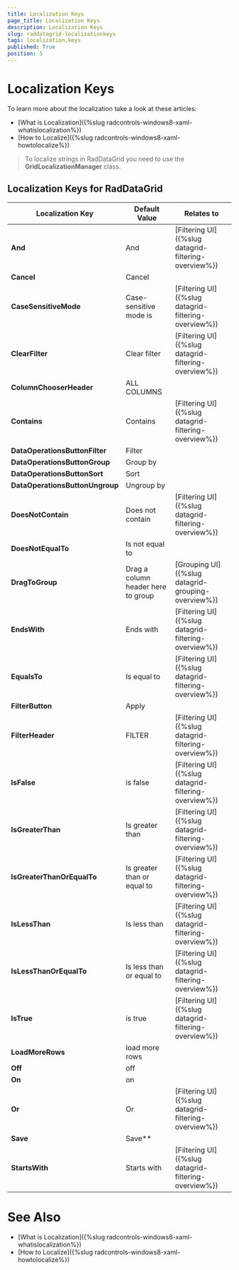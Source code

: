 ```yaml
---
title: Localization Keys
page_title: Localization Keys
description: Localization Keys
slug: raddatagrid-localizationkeys
tags: localization,keys
published: True
position: 5
---
```


# Localization Keys

To learn more about the localization take a look at these articles:

* [What is Localization]({%slug radcontrols-windows8-xaml-whatislocalization%})
* [How to Localize]({%slug radcontrols-windows8-xaml-howtolocalize%})

>To localize strings in RadDataGrid you need to use the **GridLocalizationManager** class.

## Localization Keys for RadDataGrid

| Localization Key | Default Value | Relates to |
| -----------------| ------------- | ---------- |
| **And** | And | [Filtering UI]({%slug datagrid-filtering-overview%}) |
| **Cancel** | Cancel | &nbsp; |
| **CaseSensitiveMode** | Case-sensitive mode is | [Filtering UI]({%slug datagrid-filtering-overview%}) |
| **ClearFilter** | Clear filter | [Filtering UI]({%slug datagrid-filtering-overview%}) |
| **ColumnChooserHeader** | ALL COLUMNS | &nbsp; |	
| **Contains** | Contains | [Filtering UI]({%slug datagrid-filtering-overview%}) |
| **DataOperationsButtonFilter** | Filter| &nbsp; |
| **DataOperationsButtonGroup** | Group by | &nbsp; |
| **DataOperationsButtonSort** | Sort |	&nbsp; |
| **DataOperationsButtonUngroup** | Ungroup by | &nbsp; |
| **DoesNotContain** | Does not contain | [Filtering UI]({%slug datagrid-filtering-overview%}) |
| **DoesNotEqualTo** | Is not equal to | &nbsp; |
| **DragToGroup** | Drag a column header here to group | [Grouping UI]({%slug datagrid-grouping-overview%}) |
| **EndsWith** | Ends with | [Filtering UI]({%slug datagrid-filtering-overview%}) |
| **EqualsTo** | Is equal to | [Filtering UI]({%slug datagrid-filtering-overview%}) |
| **FilterButton** | Apply | &nbsp; |
| **FilterHeader** | FILTER	| [Filtering UI]({%slug datagrid-filtering-overview%}) |
| **IsFalse** | is false | [Filtering UI]({%slug datagrid-filtering-overview%}) |
| **IsGreaterThan** | Is greater than | [Filtering UI]({%slug datagrid-filtering-overview%}) |
| **IsGreaterThanOrEqualTo** | Is greater than or equal to | [Filtering UI]({%slug datagrid-filtering-overview%}) |
| **IsLessThan** | Is less than	| [Filtering UI]({%slug datagrid-filtering-overview%}) |
| **IsLessThanOrEqualTo** | Is less than or equal to | [Filtering UI]({%slug datagrid-filtering-overview%}) |
| **IsTrue** | is true | [Filtering UI]({%slug datagrid-filtering-overview%}) |
| **LoadMoreRows** | load more rows | &nbsp; |
| **Off** | off | &nbsp; |
| **On** | on |	&nbsp; |
| **Or** | Or | [Filtering UI]({%slug datagrid-filtering-overview%}) |
| **Save** | Save** | &nbsp; |
| **StartsWith** | Starts with | [Filtering UI]({%slug datagrid-filtering-overview%}) |

# See Also

 * [What is Localization]({%slug radcontrols-windows8-xaml-whatislocalization%})
 * [How to Localize]({%slug radcontrols-windows8-xaml-howtolocalize%})
